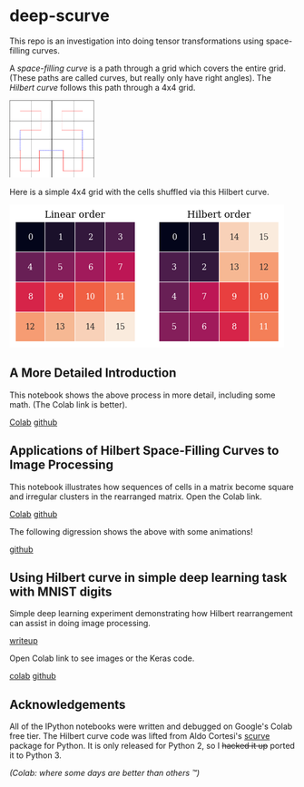 # deep-scurve
This repo is an investigation into doing tensor transformations using space-filling curves. 

A *space-filling curve* is a path through a grid which covers the entire grid. (These paths are called curves, but really only have right angles). The *Hilbert curve* follows this path through a 4x4 grid. 

<img src="images/hilbertalgorithm2.png" width="150" />

Here is a simple 4x4 grid with the cells shuffled via this Hilbert curve.

![4x4 pair](images/hilbert_intro_dual.png)

## A More Detailed Introduction

This notebook shows the above process in more detail, including some math. (The Colab link is better).

[Colab](https://colab.research.google.com/github/LanceNorskog/deep-scurve/blob/master/notebooks/Hilbert_Mapping_Introduction.ipynb)
[github](notebooks/Hilbert_Mapping_Introduction.ipynb)

## Applications of Hilbert Space-Filling Curves to Image Processing

This notebook illustrates how sequences of cells in a matrix become square and irregular clusters in the rearranged matrix. Open the Colab link.

[Colab](https://colab.research.google.com/github/LanceNorskog/deep-scurve/blob/master/notebooks/Hilbert_Mapping_in_Image_Processing.ipynb)
[github](notebooks/Hilbert_Mapping_in_Image_Processing.ipynb)

The following digression shows the above with some animations!

[github](Hilbert_Animation.md)

## Using Hilbert curve in simple deep learning task with MNIST digits

Simple deep learning experiment demonstrating how Hilbert rearrangement can assist in doing image processing.

[writeup](simple_deep_learning.md)

Open Colab link to see images or the Keras code.

[colab](https://colab.research.google.com/github/LanceNorskog/deep-scurve/blob/master/notebooks/Scurve_MNIST_Demo.ipynb)
[github](notebooks/Scurve_MNIST_Demo.ipynb)

## Acknowledgements
All of the IPython notebooks were written and debugged on Google's Colab free tier. The Hilbert curve code was lifted from Aldo Cortesi's [scurve](https://github.com/cortesi/scurve) package for Python. It is only released for Python 2, so I ~~hacked it up~~ ported it to Python 3. 

*(Colab: where some days are better than others ™)*
